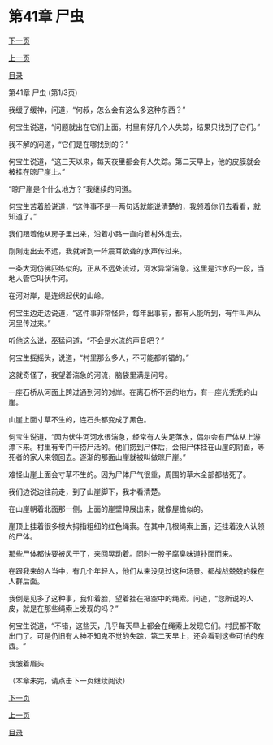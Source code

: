 <h1>第41章   尸虫</h1>
            <div><p><a href="./121_%E7%AC%AC41%E7%AB%A0_%E5%B0%B8%E8%99%AB.md">下一页</a></p><p><a href="./119_%E7%AC%AC40%E7%AB%A0_%E4%BA%BA%E7%9A%AE.md">上一页</a></p><p><a href="../">目录</a></p></div>
            <div><p>第41章   尸虫 (第1/3页)</p><p>我缓了缓神，问道，“何叔，怎么会有这么多这种东西？”</p><p>何宝生说道，“问题就出在它们上面。村里有好几个人失踪，结果只找到了它们。”</p><p>我不解的问道，“它们是在哪找到的？”</p><p>何宝生说道，“这三天以来，每天夜里都会有人失踪。第二天早上，他的皮膜就会被挂在晾尸崖上。”</p><p>“晾尸崖是个什么地方？”我继续的问道。</p><p>何宝生苦着脸说道，“这件事不是一两句话就能说清楚的，我领着你们去看看，就知道了。”</p><p>我们跟着他从房子里出来，沿着小路一直向着村外走去。</p><p>刚刚走出去不远，我就听到一阵震耳欲聋的水声传过来。</p><p>一条大河仿佛匹练似的，正从不远处流过，河水异常湍急。这里是汴水的一段，当地人管它叫伏牛河。</p><p>在河对岸，是连绵起伏的山岭。</p><p>何宝生边走边说道，“这件事非常怪异，每年出事前，都有人能听到，有牛叫声从河里传过来。”</p><p>听他这么说，巫猛问道，“不会是水流的声音吧？”</p><p>何宝生摇摇头，说道，“村里那么多人，不可能都听错的。”</p><p>这就奇怪了，我望着湍急的河流，脑袋里满是问号。</p><p>一座石桥从河面上跨过通到河的对岸。在离石桥不远的地方，有一座光秃秃的山崖。</p><p>山崖上面寸草不生的，连石头都变成了黑色。</p><p>何宝生说道，“因为伏牛河河水很湍急，经常有人失足落水，偶尔会有尸体从上游漂下来。村里有专门干捞尸活的。他们捞到尸体后，会把尸体挂在山崖的阴面，等死者的家人来领回去。逐渐的那面山崖就被叫做晾尸崖。”</p><p>难怪山崖上面会寸草不生的。因为尸体尸气很重，周围的草木全部都枯死了。</p><p>我们边说边往前走，到了山崖脚下，我才看清楚。</p><p>在山崖朝着北面那一侧，上面的崖壁伸展出来，就像屋檐似的。</p><p>崖顶上挂着很多根大拇指粗细的红色绳索。在其中几根绳索上面，还挂着没人认领的尸体。</p><p>那些尸体都快要被风干了，来回晃动着。同时一股子腐臭味道扑面而来。</p><p>在跟我来的人当中，有几个年轻人，他们从来没见过这种场景。都战战兢兢的躲在人群后面。</p><p>我倒是见多了这种事，我仰着脸，望着挂在把空中的绳索。问道，“您所说的人皮，就是在那些绳索上发现的吗？”</p><p>何宝生说道，“不错，这些天，几乎每天早上都会在绳索上发现它们。村民都不敢出门了。可是仍旧有人神不知鬼不觉的失踪，第二天早上，还会看到这些可怕的东西。“</p><p>我皱着眉头</p><p>（本章未完，请点击下一页继续阅读）</p></div>
            <div><p><a href="./121_%E7%AC%AC41%E7%AB%A0_%E5%B0%B8%E8%99%AB.md">下一页</a></p><p><a href="./119_%E7%AC%AC40%E7%AB%A0_%E4%BA%BA%E7%9A%AE.md">上一页</a></p><p><a href="../">目录</a></p></div>